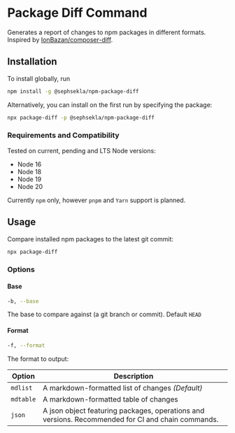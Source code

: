 # Package Diff Command

Generates a report of changes to npm packages in different formats. Inspired by [IonBazan/composer-diff](https://github.com/IonBazan/composer-diff).

## Installation

To install globally, run

```sh
npm install -g @sephsekla/npm-package-diff
```

Alternatively, you can install on the first run by specifying the package:

```sh
npx package-diff -p @sephsekla/npm-package-diff
```

### Requirements and Compatibility

Tested on current, pending and LTS Node versions:

- Node 16
- Node 18
- Node 19
- Node 20

Currently `npm` only, however `pnpm` and `Yarn` support is planned.

## Usage

Compare installed npm packages to the latest git commit:

```sh
npx package-diff
```

### Options

#### Base

```sh
-b, --base 
```

The base to compare against (a git branch or commit). Default `HEAD`

#### Format

```sh
-f, --format
```

The format to output:

| Option | Description |
| - | - |
| `mdlist` | A markdown-formatted list of changes *(Default)*
| `mdtable` | A markdown-formatted table of changes
| `json` | A json object featuring packages, operations and versions. Recommended for CI and chain commands.
